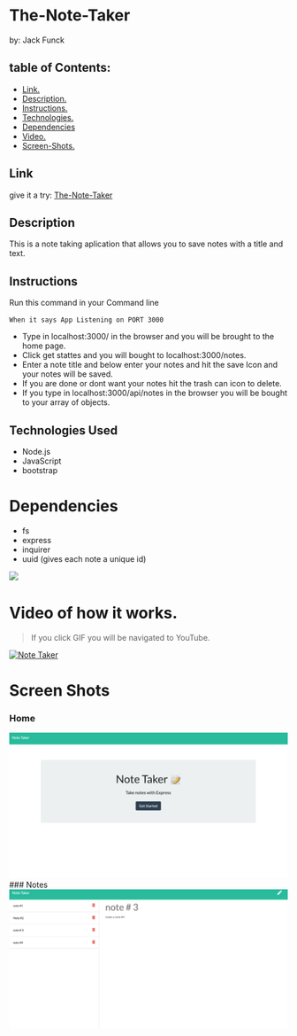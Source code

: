 # The-Note-Taker
by: Jack Funck


## table of Contents:
 - [Link.](#link)
 - [ Description. ](#desc)
 - [ Instructions. ](#instr)
 - [Technologies.](#tc)
 - [Dependencies](#dep)
 - [ Video. ](#video)
 - [Screen-Shots.](#sc)

<a name="link"></a>
## Link
give it a try: <a href="https://agile-waters-80427.herokuapp.com/" target="_blank">The-Note-Taker</a>

<a name="desc"></a>
## Description

This is a note taking aplication that allows you to save notes with a title and text.


<a name="instr"></a>
## Instructions
Run this command in your Command line
```
When it says App Listening on PORT 3000
```
* Type in localhost:3000/ in the browser and you will be brought to the home page.
* Click get stattes and you will bought to localhost:3000/notes.
* Enter a note title and below enter your notes and hit the save Icon and your notes will be saved.
* If you are done or dont want your notes hit the trash can icon to delete.
* If you type in localhost:3000/api/notes in the browser you will be bought to your array of objects.

<a name="tc"></a>
## Technologies Used
* Node.js
* JavaScript
* bootstrap

<a name="dep"></a>
# Dependencies
* fs
* express
* inquirer
* uuid (gives each note a unique id)

<img src="./images/passTest.png">

<a name="video"></a>
# Video of how it works.
> If you click GIF you will be navigated to YouTube.

[![Note Taker](https://media.giphy.com/media/EUhCh1QqkLfBQqvfXc/giphy.gif)](https://youtu.be/f-eAdCKbS6o)



<a name="sc"></a>
# Screen Shots
### Home
<img src="Images/noteHome.png">
### Notes
<img src="Images/noteNotes.png">

